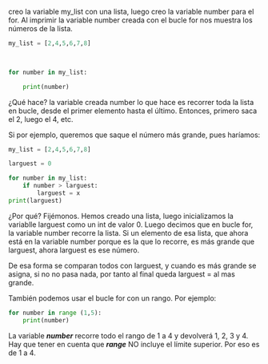 creo la variable my_list con una lista, luego  creo la variable number para el for. Al imprimir la variable number creada con el bucle for nos muestra los números de la lista.

```python
my_list = [2,4,5,6,7,8]

  

for number in my_list:

    print(number)
```



¿Qué hace? la variable creada number lo que hace es recorrer toda la lista en bucle, desde el primer elemento hasta el último. Entonces, primero saca el 2, luego el 4, etc. 

Si por ejemplo, queremos que saque el número más grande, pues haríamos:

```python
my_list = [2,4,5,6,7,8]

larguest = 0

for number in my_list:
	if number > larguest:
		larguest = x
print(larguest)

```

¿Por qué? Fijémonos. Hemos creado una lista, luego inicializamos la variablle larguest como un int de valor 0. Luego decimos que en bucle for, la variable number recorre la lista. Si un elemento de esa lista, que ahora está en la variable number porque es la que lo recorre, es más grande que larguest, ahora larguest es ese número.

De esa forma se comparan todos con larguest, y cuando es más grande se asigna, si no no pasa nada, por tanto al final queda larguest = al mas grande.

También podemos usar el bucle for con un rango. Por ejemplo:

```python
for number in range (1,5):
	print(number)
```

La variable ***number*** recorre todo el rango de 1 a 4 y devolverá 1, 2, 3 y 4. Hay que tener en cuenta que ***range*** NO incluye el límite superior. Por eso es de 1 a 4.







